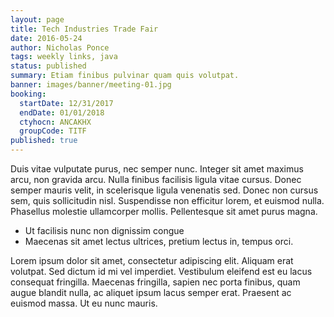 ```yaml
---
layout: page
title: Tech Industries Trade Fair
date: 2016-05-24
author: Nicholas Ponce
tags: weekly links, java
status: published
summary: Etiam finibus pulvinar quam quis volutpat.
banner: images/banner/meeting-01.jpg
booking:
  startDate: 12/31/2017
  endDate: 01/01/2018
  ctyhocn: ANCAKHX
  groupCode: TITF
published: true
---
```

Duis vitae vulputate purus, nec semper nunc. Integer sit amet maximus arcu, non gravida arcu. Nulla finibus facilisis ligula vitae cursus. Donec semper mauris velit, in scelerisque ligula venenatis sed. Donec non cursus sem, quis sollicitudin nisl. Suspendisse non efficitur lorem, et euismod nulla. Phasellus molestie ullamcorper mollis. Pellentesque sit amet purus magna.

* Ut facilisis nunc non dignissim congue
* Maecenas sit amet lectus ultrices, pretium lectus in, tempus orci.

Lorem ipsum dolor sit amet, consectetur adipiscing elit. Aliquam erat volutpat. Sed dictum id mi vel imperdiet. Vestibulum eleifend est eu lacus consequat fringilla. Maecenas fringilla, sapien nec porta finibus, quam augue blandit nulla, ac aliquet ipsum lacus semper erat. Praesent ac euismod massa. Ut eu nunc mauris.
